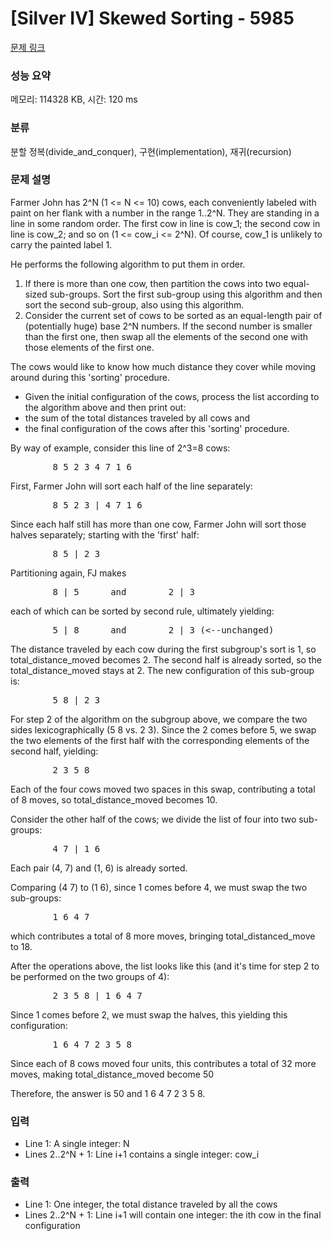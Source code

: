 # [Silver IV] Skewed Sorting - 5985 

[문제 링크](https://www.acmicpc.net/problem/5985) 

### 성능 요약

메모리: 114328 KB, 시간: 120 ms

### 분류

분할 정복(divide_and_conquer), 구현(implementation), 재귀(recursion)

### 문제 설명

<p>Farmer John has 2^N (1 <= N <= 10) cows, each conveniently labeled with paint on her flank with a number in the range 1..2^N. They are standing in a line in some random order. The first cow in line is cow_1; the second cow in line is cow_2; and so on (1 <= cow_i <= 2^N). Of course, cow_1 is unlikely to carry the painted label 1.</p>

<p>He performs the following algorithm to put them in order.</p>

<ol>
	<li>If there is more than one cow, then partition the cows into two equal-sized sub-groups. Sort the first sub-group using this algorithm and then sort the second sub-group, also using this algorithm.</li>
	<li>Consider the current set of cows to be sorted as an equal-length pair of (potentially huge) base 2^N numbers. If the second number is smaller than the first one, then swap all the elements of the second one with those elements of the first one.</li>
</ol>

<p>The cows would like to know how much distance they cover while moving around during this 'sorting' procedure.</p>

<ul>
	<li>Given the initial configuration of the cows, process the list according to the algorithm above and then print out:</li>
	<li>the sum of the total distances traveled by all cows and</li>
	<li>the final configuration of the cows after this 'sorting' procedure.</li>
</ul>

<p>By way of example, consider this line of 2^3=8 cows:</p>

<pre>        8 5 2 3 4 7 1 6</pre>

<p>First, Farmer John will sort each half of the line separately:</p>

<pre>        8 5 2 3 | 4 7 1 6</pre>

<p>Since each half still has more than one cow, Farmer John will sort those halves separately; starting with the 'first' half:</p>

<pre>        8 5 | 2 3</pre>

<p>Partitioning again, FJ makes</p>

<pre>        8 | 5      and        2 | 3</pre>

<p>each of which can be sorted by second rule, ultimately yielding:</p>

<pre>        5 | 8      and        2 | 3 (<--unchanged)</pre>

<p>The distance traveled by each cow during the first subgroup's sort is 1, so total_distance_moved becomes 2. The second half is already sorted, so the total_distance_moved stays at 2. The new configuration of this sub-group is:</p>

<pre>        5 8 | 2 3</pre>

<p>For step 2 of the algorithm on the subgroup above, we compare the two sides lexicographically (5 8 vs. 2 3). Since the 2 comes before 5, we swap the two elements of the first half with the corresponding elements of the second half, yielding:</p>

<pre>        2 3 5 8</pre>

<p>Each of the four cows moved two spaces in this swap, contributing a total of 8 moves, so total_distance_moved becomes 10.</p>

<p>Consider the other half of the cows; we divide the list of four into two sub-groups:</p>

<pre>        4 7 | 1 6</pre>

<p>Each pair (4, 7) and (1, 6) is already sorted.</p>

<p>Comparing (4 7) to (1 6), since 1 comes before 4, we must swap the two sub-groups:</p>

<pre>        1 6 4 7</pre>

<p>which contributes a total of 8 more moves, bringing total_distanced_move to 18.</p>

<p>After the operations above, the list looks like this (and it's time for step 2 to be performed on the two groups of 4):</p>

<pre>        2 3 5 8 | 1 6 4 7</pre>

<p>Since 1 comes before 2, we must swap the halves, this yielding this configuration:</p>

<pre>        1 6 4 7 2 3 5 8</pre>

<p>Since each of 8 cows moved four units, this contributes a total of 32 more moves, making total_distance_moved become 50</p>

<p>Therefore, the answer is 50 and 1 6 4 7 2 3 5 8.</p>

### 입력 

 <ul>
	<li>Line 1: A single integer: N</li>
	<li>Lines 2..2^N + 1: Line i+1 contains a single integer: cow_i</li>
</ul>

<p> </p>

### 출력 

 <ul>
	<li>Line 1: One integer, the total distance traveled by all the cows</li>
	<li>Lines 2..2^N + 1: Line i+1 will contain one integer: the ith cow in the final configuration</li>
</ul>

<p> </p>

